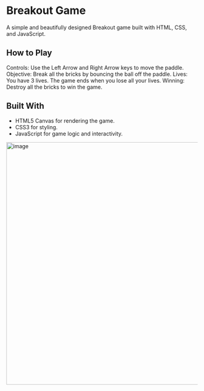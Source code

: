 # Breakout Game

A simple and beautifully designed Breakout game built with HTML, CSS, and JavaScript.

## How to Play
Controls: Use the Left Arrow and Right Arrow keys to move the paddle.
Objective: Break all the bricks by bouncing the ball off the paddle.
Lives: You have 3 lives. The game ends when you lose all your lives.
Winning: Destroy all the bricks to win the game.

## Built With
- HTML5 Canvas for rendering the game.
- CSS3 for styling.
- JavaScript for game logic and interactivity.

<img width="639" alt="image" src="https://github.com/user-attachments/assets/10ee563c-6d99-438d-905a-c7d9c005588c">

